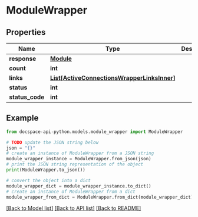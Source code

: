 # ModuleWrapper

## Properties

Name | Type | Description | Notes
------------ | ------------- | ------------- | -------------
**response** | [**Module**](Module.md) |  | [optional] 
**count** | **int** |  | [optional] 
**links** | [**List[ActiveConnectionsWrapperLinksInner]**](ActiveConnectionsWrapperLinksInner.md) |  | [optional] 
**status** | **int** |  | [optional] 
**status_code** | **int** |  | [optional] 

## Example

```python
from docspace-api-python.models.module_wrapper import ModuleWrapper

# TODO update the JSON string below
json = "{}"
# create an instance of ModuleWrapper from a JSON string
module_wrapper_instance = ModuleWrapper.from_json(json)
# print the JSON string representation of the object
print(ModuleWrapper.to_json())

# convert the object into a dict
module_wrapper_dict = module_wrapper_instance.to_dict()
# create an instance of ModuleWrapper from a dict
module_wrapper_from_dict = ModuleWrapper.from_dict(module_wrapper_dict)
```
[[Back to Model list]](../README.md#documentation-for-models) [[Back to API list]](../README.md#documentation-for-api-endpoints) [[Back to README]](../README.md)



